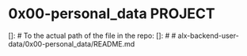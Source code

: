 # 0x00-personal_data PROJECT
[]: # To the actual path of the file in the repo:
[]: # # alx-backend-user-data/0x00-personal_data/README.md
